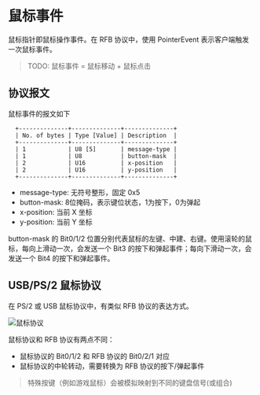 # 鼠标事件

鼠标指针即鼠标操作事件。在 RFB 协议中，使用 PointerEvent 表示客户端触发一次鼠标事件。

> TODO: 鼠标事件 = 鼠标移动 + 鼠标点击

## 协议报文

鼠标事件的报文如下

```
  +--------------+--------------+--------------+
  | No. of bytes | Type [Value] | Description  |
  +--------------+--------------+--------------+
  | 1            | U8 [5]       | message-type |
  | 1            | U8           | button-mask  |
  | 2            | U16          | x-position   |
  | 2            | U16          | y-position   |
  +--------------+--------------+--------------+
```

- message-type: 无符号整形，固定 0x5
- button-mask: 8位掩码，表示键位状态，1为按下，0为弹起
- x-position: 当前 X 坐标
- y-position: 当前 Y 坐标

button-mask 的 Bit0/1/2 位置分别代表鼠标的左键、中建、右键。使用滚轮的鼠标，每向上滑动一次，会发送一个 Bit3 的按下和弹起事件；每向下滑动一次，会发送一个 Bit4 的按下和弹起事件。

## USB/PS/2 鼠标协议

在 PS/2 或 USB 鼠标协议中，有类似 RFB 协议的表达方式。

![鼠标协议](http://babeler-1251731700.cos.ap-shanghai.myqcloud.com/2021-08-09-104852.jpg)

鼠标协议和 RFB 协议有两点不同：

- 鼠标协议的 Bit0/1/2 和 RFB 协议的 Bit0/2/1 对应
- 鼠标协议的中轮转动，需要转换为 RFB 协议的按下/弹起事件

> 特殊按键（例如游戏鼠标）会被模拟映射到不同的键盘信号(或组合)